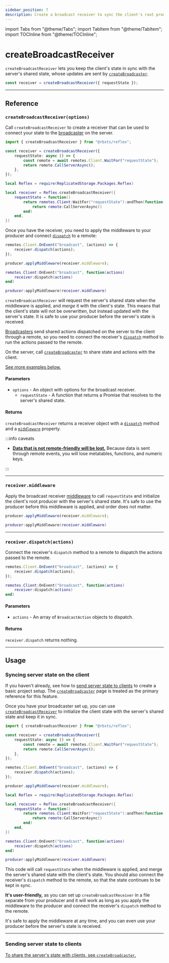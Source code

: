 ```yaml
---
sidebar_position: 7
description: Create a broadcast receiver to sync the client's root producer with the server's shared state.
---
```


import Tabs from "@theme/Tabs";
import TabItem from "@theme/TabItem";
import TOCInline from "@theme/TOCInline";

# createBroadcastReceiver

`createBroadcastReceiver` lets you keep the client's state in sync with the server's shared state, whose updates are sent by [`createBroadcaster`](create-broadcaster).

```ts
const receiver = createBroadcastReceiver({ requestState });
```

<TOCInline toc={toc} />

---

## Reference

### `createBroadcastReceiver(options)`

Call `createBroadcastReceiver` to create a receiver that can be used to connect your state to the [broadcaster](create-broadcaster) on the server.

<Tabs groupId="languages">
<TabItem value="TypeScript" default>

```ts
import { createBroadcastReceiver } from "@rbxts/reflex";

const receiver = createBroadcastReceiver({
	requestState: async () => {
		const remote = await remotes.Client.WaitFor("requestState");
		return remote.CallServerAsync();
	},
});
```

</TabItem>
<TabItem value="Luau">

```lua
local Reflex = require(ReplicatedStorage.Packages.Reflex)

local receiver = Reflex.createBroadcastReceiver({
    requestState = function()
        return remotes.Client:WaitFor("requestState"):andThen(function(remote)
            return remote:CallServerAsync()
        end)
    end,
})
```

</TabItem>
</Tabs>

Once you have the receiver, you need to apply the middleware to your producer and connect [`dispatch`](#receiverdispatchactions) to a remote:

<Tabs groupId="languages">
<TabItem value="TypeScript" default>

```ts
remotes.Client.OnEvent("broadcast", (actions) => {
	receiver.dispatch(actions);
});

producer.applyMiddleware(receiver.middleware);
```

</TabItem>
<TabItem value="Luau">

```lua
remotes.Client:OnEvent("broadcast", function(actions)
    receiver:dispatch(actions)
end)

producer:applyMiddleware(receiver.middleware)
```

</TabItem>
</Tabs>

`createBroadcastReceiver` will request the server's shared state when the middleware is applied, and _merge_ it with the client's state. This means that the client's state will not be overwritten, but instead updated with the server's state. It is safe to use your producer before the server's state is received.

[Broadcasters](create-broadcaster) send shared actions dispatched on the server to the client through a remote, so you need to connect the receiver's [`dispatch`](#receiverdispatchactions) method to run the actions passed to the remote.

On the server, call [`createBroadcaster`](create-broadcaster) to share state and actions with the client.

[See more examples below.](#usage)

#### Parameters

-   `options` - An object with options for the broadcast receiver.
    -   `requestState` - A function that returns a Promise that resolves to the server's shared state.

#### Returns

`createBroadcastReceiver` returns a receiver object with a [`dispatch`](#receiverdispatchactions) method and a [`middleware`](#receivermiddleware) property.

:::info caveats

-   [**Data that is not remote-friendly will be lost.**](create-broadcaster#the-client-receives-invalid-state) Because data is sent through remote events, you will lose metatables, functions, and numeric keys.

:::

---

### `receiver.middleware`

Apply the broadcast receiver [middleware](middleware) to call `requestState` and initialize the client's root producer with the server's shared state. It's safe to use the producer before this middleware is applied, and order does not matter.

<Tabs groupId="languages">
<TabItem value="TypeScript" default>

```ts
producer.applyMiddleware(receiver.middleware);
```

</TabItem>
<TabItem value="Luau">

```lua
producer:applyMiddleware(receiver.middleware)
```

</TabItem>
</Tabs>

---

### `receiver.dispatch(actions)`

Connect the receiver's `dispatch` method to a remote to dispatch the actions passed to the remote.

<Tabs groupId="languages">
<TabItem value="TypeScript" default>

```ts
remotes.Client.OnEvent("broadcast", (actions) => {
	receiver.dispatch(actions);
});
```

</TabItem>
<TabItem value="Luau">

```lua
remotes.Client:OnEvent("broadcast", function(actions)
    receiver:dispatch(actions)
end)
```

</TabItem>
</Tabs>

#### Parameters

-   `actions` - An array of `BroadcastAction` objects to dispatch.

#### Returns

`receiver.dispatch` returns nothing.

---

## Usage

### Syncing server state on the client

If you haven't already, see how to [send server state to clients](create-broadcaster#sending-server-state-to-clients) to create a basic project setup. The [`createBroadcaster`](create-broadcaster) page is treated as the primary reference for this feature.

Once you have your broadcaster set up, you can use [`createBroadcastReceiver`](#createbroadcastreceiveroptions) to initialize the client state with the server's shared state and keep it in sync.

<Tabs groupId="languages">
<TabItem value="TypeScript" default>

```ts
import { createBroadcastReceiver } from "@rbxts/reflex";

const receiver = createBroadcastReceiver({
	requestState: async () => {
		const remote = await remotes.Client.WaitFor("requestState");
		return remote.CallServerAsync();
	},
});

remotes.Client.OnEvent("broadcast", (actions) => {
	receiver.dispatch(actions);
});

producer.applyMiddleware(receiver.middleware);
```

</TabItem>
<TabItem value="Luau">

```lua
local Reflex = require(ReplicatedStorage.Packages.Reflex)

local receiver = Reflex.createBroadcastReceiver({
    requestState = function()
        return remotes.Client:WaitFor("requestState"):andThen(function(remote)
            return remote:CallServerAsync()
        end)
    end,
})

remotes.Client:OnEvent("broadcast", function(actions)
    receiver:dispatch(actions)
end)

producer:applyMiddleware(receiver.middleware)
```

</TabItem>
</Tabs>

This code will call `requestState` when the middleware is applied, and merge the server's shared state with the client's state. You should also connect the receiver's `dispatch` method to the remote, so that the state continues to be kept in sync.

**It's user-friendly,** as you can set up `createBroadcastReceiver` in a file separate from your producer and it will work as long as you apply the middleware to the producer and connect the receiver's `dispatch` method to the remote.

It's safe to apply the middleware at any time, and you can even use your producer before the server's state is received.

---

### Sending server state to clients

[To share the server's state with clients, see `createBroadcaster`.](create-broadcaster)
